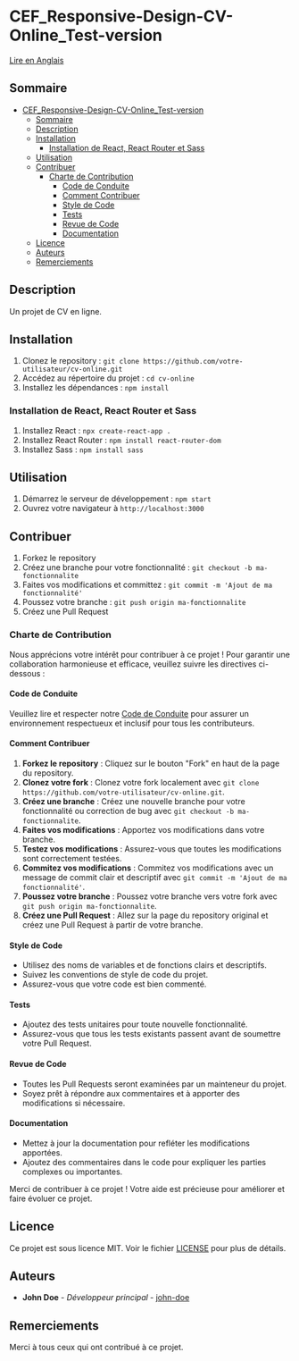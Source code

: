 # CEF_Responsive-Design-CV-Online_Test-version

[Lire en Anglais](./cv-online/docs/README_EN.md)

## Sommaire

- [CEF\_Responsive-Design-CV-Online\_Test-version](#cef_responsive-design-cv-online_test-version)
  - [Sommaire](#sommaire)
  - [Description](#description)
  - [Installation](#installation)
    - [Installation de React, React Router et Sass](#installation-de-react-react-router-et-sass)
  - [Utilisation](#utilisation)
  - [Contribuer](#contribuer)
    - [Charte de Contribution](#charte-de-contribution)
      - [Code de Conduite](#code-de-conduite)
      - [Comment Contribuer](#comment-contribuer)
      - [Style de Code](#style-de-code)
      - [Tests](#tests)
      - [Revue de Code](#revue-de-code)
      - [Documentation](#documentation)
  - [Licence](#licence)
  - [Auteurs](#auteurs)
  - [Remerciements](#remerciements)

## Description

Un projet de CV en ligne.

## Installation

1. Clonez le repository : `git clone https://github.com/votre-utilisateur/cv-online.git`
2. Accédez au répertoire du projet : `cd cv-online`
3. Installez les dépendances : `npm install`

### Installation de React, React Router et Sass

1. Installez React : `npx create-react-app .`
2. Installez React Router : `npm install react-router-dom`
3. Installez Sass : `npm install sass`

## Utilisation

1. Démarrez le serveur de développement : `npm start`
2. Ouvrez votre navigateur à `http://localhost:3000`

## Contribuer

1. Forkez le repository
2. Créez une branche pour votre fonctionnalité : `git checkout -b ma-fonctionnalite`
3. Faites vos modifications et committez : `git commit -m 'Ajout de ma fonctionnalité'`
4. Poussez votre branche : `git push origin ma-fonctionnalite`
5. Créez une Pull Request

### Charte de Contribution

Nous apprécions votre intérêt pour contribuer à ce projet ! Pour garantir une collaboration harmonieuse et efficace, veuillez suivre les directives ci-dessous :

#### Code de Conduite

Veuillez lire et respecter notre [Code de Conduite](./cv-online/docs/CODE_OF_CONDUCT.md) pour assurer un environnement respectueux et inclusif pour tous les contributeurs.

#### Comment Contribuer

1. **Forkez le repository** : Cliquez sur le bouton "Fork" en haut de la page du repository.
2. **Clonez votre fork** : Clonez votre fork localement avec `git clone https://github.com/votre-utilisateur/cv-online.git`.
3. **Créez une branche** : Créez une nouvelle branche pour votre fonctionnalité ou correction de bug avec `git checkout -b ma-fonctionnalite`.
4. **Faites vos modifications** : Apportez vos modifications dans votre branche.
5. **Testez vos modifications** : Assurez-vous que toutes les modifications sont correctement testées.
6. **Commitez vos modifications** : Commitez vos modifications avec un message de commit clair et descriptif avec `git commit -m 'Ajout de ma fonctionnalité'`.
7. **Poussez votre branche** : Poussez votre branche vers votre fork avec `git push origin ma-fonctionnalite`.
8. **Créez une Pull Request** : Allez sur la page du repository original et créez une Pull Request à partir de votre branche.

#### Style de Code

- Utilisez des noms de variables et de fonctions clairs et descriptifs.
- Suivez les conventions de style de code du projet.
- Assurez-vous que votre code est bien commenté.

#### Tests

- Ajoutez des tests unitaires pour toute nouvelle fonctionnalité.
- Assurez-vous que tous les tests existants passent avant de soumettre votre Pull Request.

#### Revue de Code

- Toutes les Pull Requests seront examinées par un mainteneur du projet.
- Soyez prêt à répondre aux commentaires et à apporter des modifications si nécessaire.

#### Documentation

- Mettez à jour la documentation pour refléter les modifications apportées.
- Ajoutez des commentaires dans le code pour expliquer les parties complexes ou importantes.

Merci de contribuer à ce projet ! Votre aide est précieuse pour améliorer et faire évoluer ce projet.

## Licence

Ce projet est sous licence MIT. Voir le fichier [LICENSE](LICENSE) pour plus de détails.

## Auteurs

- **John Doe** - *Développeur principal* - [john-doe](https://github.com/john-doe)

## Remerciements

Merci à tous ceux qui ont contribué à ce projet.
